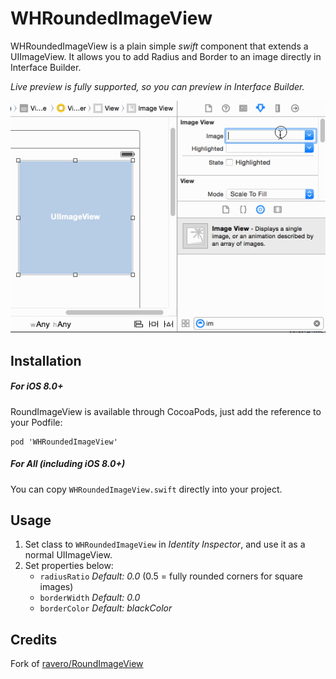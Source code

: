 # WHRoundedImageView

WHRoundedImageView is a plain simple _swift_ component that extends a UIImageView. It allows you to add Radius and Border to an image directly in Interface Builder.

*Live preview is fully supported, so you can preview in Interface Builder.*

![WHRoundedImageView](/WHRoundedImageViewDemo.gif?raw=true "WHRoundedImageView")

## Installation
##### *For iOS 8.0+*
RoundImageView is available through CocoaPods, just add the reference to your Podfile:

```
pod 'WHRoundedImageView'
```

##### *For All* (including iOS 8.0+)
You can copy ```WHRoundedImageView.swift``` directly into your project.

## Usage
1. Set class to ```WHRoundedImageView``` in _Identity Inspector_, and use it as a normal UIImageView. 
2. Set properties below:
    - ```radiusRatio```  _Default: 0.0_ (0.5 = fully rounded corners for square images)
    - ```borderWidth```  _Default: 0.0_
    - ```borderColor```  _Default: blackColor_

## Credits
Fork of [ravero/RoundImageView](https://github.com/ravero/RoundImageView)
